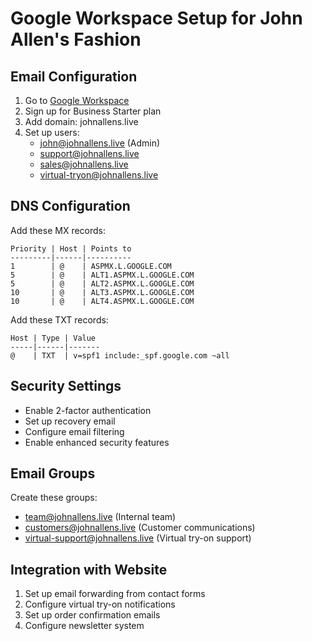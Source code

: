 # Google Workspace Setup for John Allen's Fashion

## Email Configuration
1. Go to [Google Workspace](https://workspace.google.com/)
2. Sign up for Business Starter plan
3. Add domain: johnallens.live
4. Set up users:
   - john@johnallens.live (Admin)
   - support@johnallens.live
   - sales@johnallens.live
   - virtual-tryon@johnallens.live

## DNS Configuration
Add these MX records:
```
Priority | Host | Points to
---------|------|----------
1        | @    | ASPMX.L.GOOGLE.COM
5        | @    | ALT1.ASPMX.L.GOOGLE.COM
5        | @    | ALT2.ASPMX.L.GOOGLE.COM
10       | @    | ALT3.ASPMX.L.GOOGLE.COM
10       | @    | ALT4.ASPMX.L.GOOGLE.COM
```

Add these TXT records:
```
Host | Type | Value
-----|------|-------
@    | TXT  | v=spf1 include:_spf.google.com ~all
```

## Security Settings
- Enable 2-factor authentication
- Set up recovery email
- Configure email filtering
- Enable enhanced security features

## Email Groups
Create these groups:
- team@johnallens.live (Internal team)
- customers@johnallens.live (Customer communications)
- virtual-support@johnallens.live (Virtual try-on support)

## Integration with Website
1. Set up email forwarding from contact forms
2. Configure virtual try-on notifications
3. Set up order confirmation emails
4. Configure newsletter system
